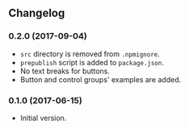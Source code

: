 ## Changelog

### 0.2.0 (2017-09-04)

- `src` directory is removed from `.npmignore`.
- `prepublish` script is added to `package.json`.
- No text breaks for buttons.
- Button and control groups' examples are added.

### 0.1.0 (2017-06-15)

- Initial version.
